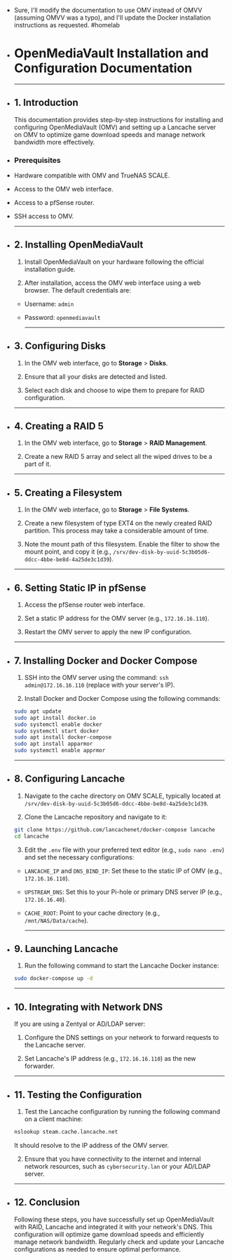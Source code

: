 - Sure, I'll modify the documentation to use OMV instead of OMVV (assuming OMVV was a typo), and I'll update the Docker installation instructions as requested.
  #homelab
- # OpenMediaVault Installation and Configuration Documentation
  
  
  ---
- ## 1. Introduction
  
  This documentation provides step-by-step instructions for installing and configuring OpenMediaVault (OMV) and setting up a Lancache server on OMV to optimize game download speeds and manage network bandwidth more effectively.
- ### Prerequisites
- Hardware compatible with OMV and TrueNAS SCALE.
- Access to the OMV web interface.
- Access to a pfSense router.
- SSH access to OMV.
  
  ---
- ## 2. Installing OpenMediaVault
  
  1. Install OpenMediaVault on your hardware following the official installation guide.
  
  2. After installation, access the OMV web interface using a web browser. The default credentials are:
	- Username: `admin`
	- Password: `openmediavault`
	  
	  ---
- ## 3. Configuring Disks
  
  1. In the OMV web interface, go to **Storage** > **Disks**.
  
  2. Ensure that all your disks are detected and listed.
  
  3. Select each disk and choose to wipe them to prepare for RAID configuration.
  
  ---
- ## 4. Creating a RAID 5
  
  1. In the OMV web interface, go to **Storage** > **RAID Management**.
  
  2. Create a new RAID 5 array and select all the wiped drives to be a part of it.
  
  ---
- ## 5. Creating a Filesystem
  
  1. In the OMV web interface, go to **Storage** > **File Systems**.
  
  2. Create a new filesystem of type EXT4 on the newly created RAID partition. This process may take a considerable amount of time.
  
  3. Note the mount path of this filesystem. Enable the filter to show the mount point, and copy it (e.g., `/srv/dev-disk-by-uuid-5c3b05d6-ddcc-4bbe-be8d-4a25de3c1d39`).
  
  ---
- ## 6. Setting Static IP in pfSense
  
  1. Access the pfSense router web interface.
  
  2. Set a static IP address for the OMV server (e.g., `172.16.16.110`).
  
  3. Restart the OMV server to apply the new IP configuration.
  
  ---
- ## 7. Installing Docker and Docker Compose
  
  1. SSH into the OMV server using the command: `ssh admin@172.16.16.110` (replace with your server's IP).
  
  2. Install Docker and Docker Compose using the following commands:
  
   ```bash
   sudo apt update
   sudo apt install docker.io
   sudo systemctl enable docker
   sudo systemctl start docker
   sudo apt install docker-compose
   sudo apt install apparmor
   sudo systemctl enable apprmor
   ```
  
  ---
- ## 8. Configuring Lancache
  
  1. Navigate to the cache directory on OMV SCALE, typically located at `/srv/dev-disk-by-uuid-5c3b05d6-ddcc-4bbe-be8d-4a25de3c1d39`.
  
  2. Clone the Lancache repository and navigate to it:
  
   ```bash
   git clone https://github.com/lancachenet/docker-compose lancache
   cd lancache
   ```
  
  3. Edit the `.env` file with your preferred text editor (e.g., `sudo nano .env`) and set the necessary configurations:
	- `LANCACHE_IP` and `DNS_BIND_IP`: Set these to the static IP of OMV (e.g., `172.16.16.110`).
	- `UPSTREAM_DNS`: Set this to your Pi-hole or primary DNS server IP (e.g., `172.16.16.40`).
	- `CACHE_ROOT`: Point to your cache directory (e.g., `/mnt/NAS/Data/cache`).
	  
	  ---
- ## 9. Launching Lancache
  
  1. Run the following command to start the Lancache Docker instance:
  
   ```bash
   sudo docker-compose up -d
   ```
  
  ---
- ## 10. Integrating with Network DNS
  
  If you are using a Zentyal or AD/LDAP server:
  
  1. Configure the DNS settings on your network to forward requests to the Lancache server.
  
  2. Set Lancache's IP address (e.g., `172.16.16.110`) as the new forwarder.
  
  ---
- ## 11. Testing the Configuration
  
  1. Test the Lancache configuration by running the following command on a client machine:
  
   ```bash
   nslookup steam.cache.lancache.net
   ```
  
   It should resolve to the IP address of the OMV server.
  
  2. Ensure that you have connectivity to the internet and internal network resources, such as `cybersecurity.lan` or your AD/LDAP server.
  
  ---
- ## 12. Conclusion
  
  Following these steps, you have successfully set up OpenMediaVault with RAID, Lancache and integrated it with your network's DNS. This configuration will optimize game download speeds and efficiently manage network bandwidth. Regularly check and update your Lancache configurations as needed to ensure optimal performance.